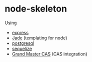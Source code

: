 node-skeleton
=============
Using

  - [express](http://expressjs.com/)
  - [Jade](http://jade-lang.com/) (templating for node)
  - [postgresql](http://www.postgresql.org/)
  - [sequelize](http://sequelizejs.com/documentation)
  - [Grand Master CAS](https://github.com/zackrw/grand_master_cas) (CAS integration)
